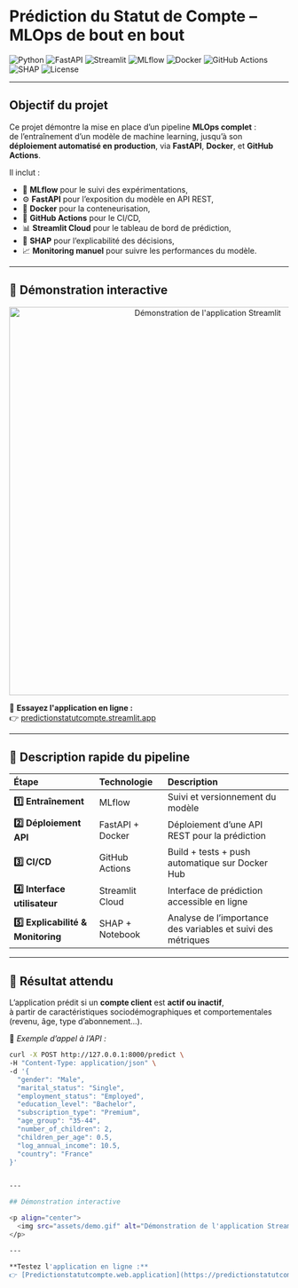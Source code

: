 # Prédiction du Statut de Compte – MLOps de bout en bout
![Python](https://img.shields.io/badge/Python-3.11+-3776AB?logo=python&logoColor=white)
![FastAPI](https://img.shields.io/badge/API-FastAPI-009688?logo=fastapi&logoColor=white)
![Streamlit](https://img.shields.io/badge/Dashboard-Streamlit-FF4B4B?logo=streamlit&logoColor=white)
![MLflow](https://img.shields.io/badge/Tracking-MLflow-0194E2?logo=mlflow&logoColor=white)
![Docker](https://img.shields.io/badge/Container-Docker-2496ED?logo=docker&logoColor=white)
![GitHub Actions](https://img.shields.io/badge/CI/CD-GitHub_Actions-2088FF?logo=githubactions&logoColor=white)
![SHAP](https://img.shields.io/badge/Explainability-SHAP-FE7A16?logo=plotly&logoColor=white)
![License](https://img.shields.io/badge/License-MIT-green)

---

## Objectif du projet

Ce projet démontre la mise en place d’un pipeline **MLOps complet** :  
de l’entraînement d’un modèle de machine learning, jusqu’à son **déploiement automatisé en production**, via **FastAPI**, **Docker**, et **GitHub Actions**.

Il inclut :
- 🧩 **MLflow** pour le suivi des expérimentations,  
- ⚙️ **FastAPI** pour l’exposition du modèle en API REST,  
- 🐳 **Docker** pour la conteneurisation,  
- 🔁 **GitHub Actions** pour le CI/CD,  
- 📊 **Streamlit Cloud** pour le tableau de bord de prédiction,  
- 🧮 **SHAP** pour l’explicabilité des décisions,  
- 📈 **Monitoring manuel** pour suivre les performances du modèle.

---

## 🎥 Démonstration interactive

<p align="center">
  <img src="assets/demo.gif" alt="Démonstration de l'application Streamlit" width="700"/>
</p>

🚀 **Essayez l'application en ligne :**  
👉 [predictionstatutcompte.streamlit.app](https://predictionstatutcompte-kfxgmqeampjqfsoe6nbpjq.streamlit.app/)

---

## 🧩 Description rapide du pipeline

| Étape | Technologie | Description |
|:------|:-------------|:------------|
| **1️⃣ Entraînement** | MLflow | Suivi et versionnement du modèle |
| **2️⃣ Déploiement API** | FastAPI + Docker | Déploiement d’une API REST pour la prédiction |
| **3️⃣ CI/CD** | GitHub Actions | Build + tests + push automatique sur Docker Hub |
| **4️⃣ Interface utilisateur** | Streamlit Cloud | Interface de prédiction accessible en ligne |
| **5️⃣ Explicabilité & Monitoring** | SHAP + Notebook | Analyse de l’importance des variables et suivi des métriques |

---

## 🧠 Résultat attendu

L’application prédit si un **compte client** est **actif ou inactif**,  
à partir de caractéristiques sociodémographiques et comportementales (revenu, âge, type d’abonnement...).

💬 *Exemple d’appel à l’API :*
```bash
curl -X POST http://127.0.0.1:8000/predict \
-H "Content-Type: application/json" \
-d '{
  "gender": "Male",
  "marital_status": "Single",
  "employment_status": "Employed",
  "education_level": "Bachelor",
  "subscription_type": "Premium",
  "age_group": "35-44",
  "number_of_children": 2,
  "children_per_age": 0.5,
  "log_annual_income": 10.5,
  "country": "France"
}'


---

## Démonstration interactive

<p align="center">
  <img src="assets/demo.gif" alt="Démonstration de l'application Streamlit" width="700"/>
</p>   

---

**Testez l'application en ligne :**
👉 [Predictionstatutcompte.web.application](https://predictionstatutcompte-kfxgmqeampjqfsoe6nbpjq.streamlit.app/)
